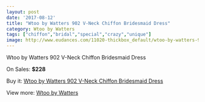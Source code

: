 ```yaml
---
layout: post
date: '2017-08-12'
title: "Wtoo by Watters 902 V-Neck Chiffon Bridesmaid Dress"
category: Wtoo by Watters 
tags: ["chiffon","bridal","special","crazy","unique"]
image: http://www.eudances.com/11020-thickbox_default/wtoo-by-watters-902-v-neck-chiffon-bridesmaid-dress.jpg
---
```

Wtoo by Watters 902 V-Neck Chiffon Bridesmaid Dress

On Sales: **$228**
<a href="https://www.eudances.com/en/wtoo-by-watters/3515-wtoo-by-watters-902-v-neck-chiffon-bridesmaid-dress.html"><amp-img layout="responsive" width="600" height="600" src="//www.eudances.com/11020-thickbox_default/wtoo-by-watters-902-v-neck-chiffon-bridesmaid-dress.jpg" alt="Wtoo by Watters 902 V-Neck Chiffon Bridesmaid Dress 0" /></a>
<a href="https://www.eudances.com/en/wtoo-by-watters/3515-wtoo-by-watters-902-v-neck-chiffon-bridesmaid-dress.html"><amp-img layout="responsive" width="600" height="600" src="//www.eudances.com/11022-thickbox_default/wtoo-by-watters-902-v-neck-chiffon-bridesmaid-dress.jpg" alt="Wtoo by Watters 902 V-Neck Chiffon Bridesmaid Dress 1" /></a>
<a href="https://www.eudances.com/en/wtoo-by-watters/3515-wtoo-by-watters-902-v-neck-chiffon-bridesmaid-dress.html"><amp-img layout="responsive" width="600" height="600" src="//www.eudances.com/11021-thickbox_default/wtoo-by-watters-902-v-neck-chiffon-bridesmaid-dress.jpg" alt="Wtoo by Watters 902 V-Neck Chiffon Bridesmaid Dress 2" /></a>

Buy it: [Wtoo by Watters 902 V-Neck Chiffon Bridesmaid Dress](https://www.eudances.com/en/wtoo-by-watters/3515-wtoo-by-watters-902-v-neck-chiffon-bridesmaid-dress.html "Wtoo by Watters 902 V-Neck Chiffon Bridesmaid Dress")

View more: [Wtoo by Watters ](https://www.eudances.com/en/67-wtoo-by-watters "Wtoo by Watters ")